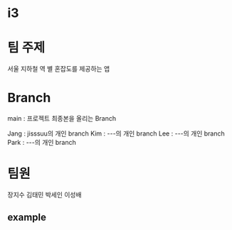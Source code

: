 # i3

# 팀 주제
서울 지하철 역 별 혼잡도를 제공하는 앱

# Branch 
main : 프로젝트 최종본을 올리는 Branch

Jang : jisssuu의 개인 branch
Kim : ---의 개인 branch
Lee : ---의 개인 branch
Park : ---의 개인 branch

# 팀원
장지수 김태민 박세인 이성배





## example
